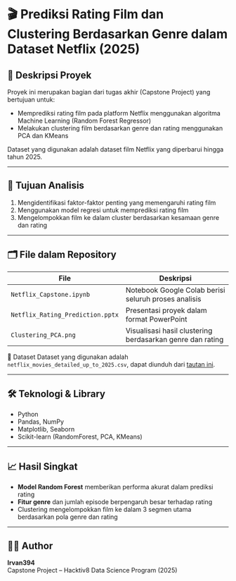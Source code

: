 # 🎬 Prediksi Rating Film dan Clustering Berdasarkan Genre dalam Dataset Netflix (2025)

## 📌 Deskripsi Proyek
Proyek ini merupakan bagian dari tugas akhir (Capstone Project) yang bertujuan untuk:
- Memprediksi rating film pada platform Netflix menggunakan algoritma Machine Learning (Random Forest Regressor)
- Melakukan clustering film berdasarkan genre dan rating menggunakan PCA dan KMeans

Dataset yang digunakan adalah dataset film Netflix yang diperbarui hingga tahun 2025.

---

## 🎯 Tujuan Analisis
1. Mengidentifikasi faktor-faktor penting yang memengaruhi rating film
2. Menggunakan model regresi untuk memprediksi rating film
3. Mengelompokkan film ke dalam cluster berdasarkan kesamaan genre dan rating

---

## 🗂️ File dalam Repository
| File                          | Deskripsi                                                  |
|------------------------------|-------------------------------------------------------------|
| `Netflix_Capstone.ipynb`     | Notebook Google Colab berisi seluruh proses analisis       |
| `Netflix_Rating_Prediction.pptx` | Presentasi proyek dalam format PowerPoint                 |
| `Clustering_PCA.png`         | Visualisasi hasil clustering berdasarkan genre dan rating   |

📁 Dataset
Dataset yang digunakan adalah `netflix_movies_detailed_up_to_2025.csv`, dapat diunduh dari [tautan ini](https://www.kaggle.com/datasets/bhargavchirumamilla/netflix-movies-and-tv-shows-till-2025?).

---

## 🛠️ Teknologi & Library
- Python
- Pandas, NumPy
- Matplotlib, Seaborn
- Scikit-learn (RandomForest, PCA, KMeans)

---

## 📈 Hasil Singkat
- **Model Random Forest** memberikan performa akurat dalam prediksi rating
- **Fitur genre** dan jumlah episode berpengaruh besar terhadap rating
- Clustering mengelompokkan film ke dalam 3 segmen utama berdasarkan pola genre dan rating

---

## 🧑‍💻 Author
**Irvan394**  
Capstone Project – Hacktiv8 Data Science Program (2025)
